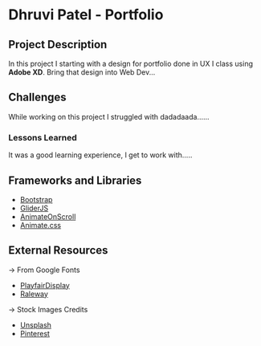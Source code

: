 # Dhruvi Patel - Portfolio

## Project Description
In this project I starting with a design for portfolio done in UX I class using **Adobe XD**. Bring that design into Web Dev...

## Challenges 
While working on this project I struggled with dadadaada......

### Lessons Learned
It was a good learning experience, I get to work with.....

## Frameworks and Libraries 
- [Bootstrap](https://getbootstrap.com/)
- [GliderJS](https://glidejs.com/)
- [AnimateOnScroll](https://michalsnik.github.io/aos/)
- [Animate.css](https://animate.style/)

## External Resources
-> From Google Fonts
- [PlayfairDisplay](https://fonts.google.com/specimen/Playfair+Display?query=playfair)
- [Raleway](https://fonts.google.com/specimen/Raleway?query=raleway)

-> Stock Images Credits
- [Unsplash](https://unsplash.com/)
- [Pinterest](https://www.pinterest.ca/)